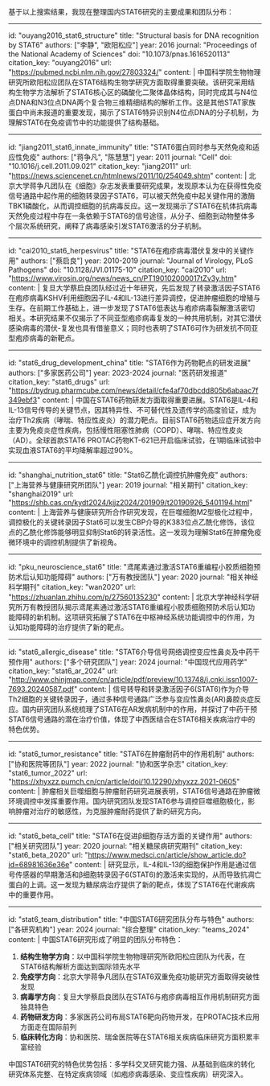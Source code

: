 基于以上搜索结果，我现在整理国内STAT6研究的主要成果和团队分布：

----
id: "ouyang2016_stat6_structure"
title: "Structural basis for DNA recognition by STAT6"
authors: ["李静", "欧阳松应"]
year: 2016
journal: "Proceedings of the National Academy of Sciences"
doi: "10.1073/pnas.1616520113"
citation_key: "ouyang2016"
url: "https://pubmed.ncbi.nlm.nih.gov/27803324/"
content: |
  中国科学院生物物理研究所欧阳松应团队在STAT6结构生物学研究方面取得重要突破。该研究采用结构生物学方法解析了STAT6核心区的磷酸化二聚体晶体结构，同时完成其与N4位点DNA和N3位点DNA两个复合物三维精细结构的解析工作。这是其他STAT家族蛋白中尚未报道的重要发现，揭示了STAT6特异识别N4位点DNA的分子机制，为理解STAT6在免疫调节中的功能提供了结构基础。

----
id: "jiang2011_stat6_innate_immunity"
title: "STAT6蛋白同时参与天然免疫和适应性免疫"
authors: ["蒋争凡", "陈慧慧"]
year: 2011
journal: "Cell"
doi: "10.1016/j.cell.2011.09.021"
citation_key: "jiang2011"
url: "https://news.sciencenet.cn/htmlnews/2011/10/254049.shtm"
content: |
  北京大学蒋争凡团队在《细胞》杂志发表重要研究成果，发现原本认为在获得性免疫信号通路中起作用的细胞转录因子STAT6，可以被天然免疫中起关键作用的激酶TBK1磷酸化，从而调控细胞的抗病毒反应。这一发现揭示了STAT6在机体抗病毒天然免疫过程中存在一条依赖于STAT6的信号途径，从分子、细胞到动物整体多个层次系统研究，阐释了病毒感染引发STAT6激活的分子机制。

----
id: "cai2010_stat6_herpesvirus"
title: "STAT6在疱疹病毒潜伏复发中的关键作用"
authors: ["蔡启良"]
year: 2010-2019
journal: "Journal of Virology, PLoS Pathogens"
doi: "10.1128/JVI.01175-10"
citation_key: "cai2010"
url: "https://www.virosin.org/news/news_cn/PT190102000017tZv3y.htm"
content: |
  复旦大学蔡启良团队经过近十年研究，先后发现了转录激活因子STAT6在疱疹病毒KSHV利用细胞因子IL-4和IL-13进行差异调控，促进肿瘤细胞的增殖与生存。在前期工作基础上，进一步发现了STAT6低表达与疱疹病毒裂解激活密切相关。本研究结果不仅揭示了不同亚型疱疹病毒复发的一种共用机制，对其它潜伏感染病毒的潜伏-复发也具有借鉴意义；同时也表明了STAT6可作为研发抗不同亚型疱疹病毒的新靶点。

----
id: "stat6_drug_development_china"
title: "STAT6作为药物靶点的研发进展"
authors: ["多家医药公司"]
year: 2023-2024
journal: "医药研发报道"
citation_key: "stat6_drugs"
url: "https://bydrug.pharmcube.com/news/detail/cfe4af70dbcdd805b6abaac7f349ebf3"
content: |
  中国在STAT6药物研发方面取得重要进展。STAT6是IL-4和IL-13信号传导的关键节点，因其特异性、不可替代性及遗传学的高度验证，成为治疗Th2疾病（哮喘、特应性皮炎）的潜力靶点。目前STAT6药物适应症开发方向主要为免疫炎症性疾病，包括慢性阻塞性肺病（COPD）、哮喘、特应性皮炎（AD）。全球首款STAT6 PROTAC药物KT-621已开启临床试验，在1期临床试验中实现血液STAT6的平均降解率超过90%。

----
id: "shanghai_nutrition_stat6"
title: "Stat6乙酰化调控抗肿瘤免疫"
authors: ["上海营养与健康研究所团队"]
year: 2019
journal: "相关期刊"
citation_key: "shanghai2019"
url: "https://shb.cas.cn/kydt2024/kjjz2024/201909/t20190926_5401194.html"
content: |
  上海营养与健康研究所合作研究发现，在巨噬细胞M2型极化过程中，调控极化的关键转录因子Stat6可以发生CBP介导的K383位点乙酰化修饰，该位点的乙酰化修饰能够明显抑制Stat6的转录活性。这一发现为理解Stat6在肿瘤免疫微环境中的调控机制提供了新视角。

----
id: "pku_neuroscience_stat6"
title: "鸢尾素通过激活STAT6重编程小胶质细胞预防术后认知功能障碍"
authors: ["万有教授团队"]
year: 2020
journal: "相关神经科学期刊"
citation_key: "wan2020"
url: "https://zhuanlan.zhihu.com/p/27560135230"
content: |
  北京大学神经科学研究所万有教授团队揭示鸢尾素通过激活STAT6重编程小胶质细胞预防术后认知功能障碍的新机制。这项研究拓展了STAT6在中枢神经系统功能调控中的作用，为认知功能障碍的治疗提供了新的靶点。

----
id: "stat6_allergic_disease"
title: "STAT6介导信号网络调控变应性鼻炎及中药干预作用"
authors: ["多个研究团队"]
year: 2024
journal: "中国现代应用药学"
citation_key: "stat6_ar_2024"
url: "http://www.chinjmap.com/cn/article/pdf/preview/10.13748/j.cnki.issn1007-7693.20240587.pdf"
content: |
  信号转导和转录激活因子6(STAT6)作为介导Th2细胞的关键转录因子，通过多种信号通路广泛参与变应性鼻炎(AR)鼻腔炎症反应。国内研究团队系统梳理了STAT6在AR发病机制中的作用，并探讨了中药干预STAT6信号通路的潜在治疗价值，体现了中西医结合在STAT6相关疾病治疗中的特色优势。

----
id: "stat6_tumor_resistance"
title: "STAT6在肿瘤耐药中的作用机制"
authors: ["协和医院等团队"]
year: 2022
journal: "协和医学杂志"
citation_key: "stat6_tumor_2022"
url: "https://xhyxzz.pumch.cn/cn/article/doi/10.12290/xhyxzz.2021-0605"
content: |
  肿瘤相关巨噬细胞与肿瘤耐药研究进展表明，STAT6信号通路在肿瘤微环境调控中发挥重要作用。国内研究团队发现STAT6参与调控巨噬细胞极化，影响肿瘤对治疗的敏感性，为克服肿瘤耐药提供了新的研究方向。

----
id: "stat6_beta_cell"
title: "STAT6在促进β细胞存活方面的关键作用"
authors: ["相关研究团队"]
year: 2020
journal: "相关糖尿病研究期刊"
citation_key: "stat6_beta_2020"
url: "https://www.medsci.cn/article/show_article.do?id=68981636e36e"
content: |
  研究显示，IL-4和IL-13的细胞保护作用是通过信号传感器的早期激活和β细胞转录因子6(STAT6)的激活来实现的，从而导致抗凋亡蛋白的上调。这一发现为糖尿病治疗提供了新的靶点，体现了STAT6在代谢疾病中的重要作用。

----
id: "stat6_team_distribution"
title: "中国STAT6研究团队分布与特色"
authors: ["各研究机构"]
year: 2024
journal: "综合整理"
citation_key: "teams_2024"
content: |
  中国STAT6研究形成了明显的团队分布特色：
  1. **结构生物学方向**：以中国科学院生物物理研究所欧阳松应团队为代表，在STAT6结构解析方面达到国际领先水平
  2. **免疫学方向**：北京大学蒋争凡团队在STAT6双重免疫功能研究方面取得突破性发现
  3. **病毒学方向**：复旦大学蔡启良团队在STAT6与疱疹病毒相互作用机制研究方面独具特色
  4. **药物研发方向**：多家医药公司布局STAT6靶向药物开发，在PROTAC技术应用方面走在国际前列
  5. **临床转化方向**：协和医院、瑞金医院等在STAT6相关疾病临床研究方面积累丰富经验

  中国STAT6研究的特色优势包括：多学科交叉研究能力强、从基础到临床的转化研究体系完整、在特定疾病领域（如疱疹病毒感染、变应性疾病）研究深入。